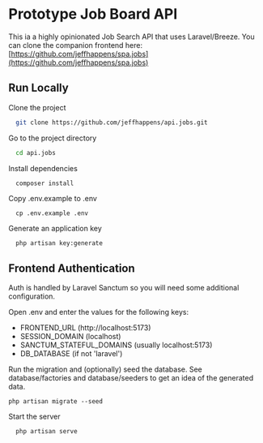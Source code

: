 
# Prototype Job Board API
This ia a highly opinionated Job Search API that uses Laravel/Breeze. You can clone the companion frontend here: [https://github.com/jeffhappens/spa.jobs](https://github.com/jeffhappens/spa.jobs)

## Run Locally

Clone the project

```bash
  git clone https://github.com/jeffhappens/api.jobs.git
```

Go to the project directory

```bash
  cd api.jobs
```

Install dependencies

```bash
  composer install
```

Copy .env.example to .env
```
  cp .env.example .env
```

Generate an application key

```
  php artisan key:generate  
```


## Frontend Authentication
Auth is handled by Laravel Sanctum so you will need some additional configuration.

Open .env and enter the values for the following keys:
* FRONTEND_URL (http://localhost:5173)
* SESSION_DOMAIN (localhost)
* SANCTUM_STATEFUL_DOMAINS (usually localhost:5173)
* DB_DATABASE (if not 'laravel')



Run the migration and (optionally) seed the database. See database/factories and database/seeders to get an idea of the generated data.
```
php artisan migrate --seed
```

Start the server

```bash
  php artisan serve
```

